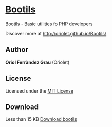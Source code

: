 # <a name="top"></a> [Bootils](http://bootils.oriolet.net)

Bootils - Basic utilities fo PHP developers

Discover more at <a href="http://oriolet.github.io/Bootils/">http://oriolet.github.io/Bootils/</a>

## Author

**Oriol Ferràndez Grau** (Oriolet)

## License

Licensed under the [MIT License](http://opensource.org/licenses/MIT)

## Download

Less than 15 KB
[Download bootils](https://github.com/oriolet/Bootils/archive/master.zip)

